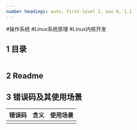 ```yaml
---
number headings: auto, first-level 2, max 6, 1.1
---
```

#操作系统 #Linux系统原理 #Linux内核开发 

## 1 目录

```toc
```

## 2 Readme


## 3 错误码及其使用场景

| 错误码 | 含义  | 使用场景 |
| --- | --- | ---- |
|     |     |      |

